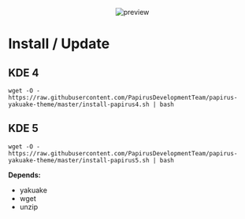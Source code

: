 <p align="center">
  <img src="https://raw.githubusercontent.com/PapirusDevelopmentTeam/papirus-yakuake-theme/master/preview.png" alt="preview"/>
</p>

# Install / Update
## KDE 4
```
wget -O - https://raw.githubusercontent.com/PapirusDevelopmentTeam/papirus-yakuake-theme/master/install-papirus4.sh | bash
```
## KDE 5
```
wget -O - https://raw.githubusercontent.com/PapirusDevelopmentTeam/papirus-yakuake-theme/master/install-papirus5.sh | bash
```

**Depends:**
- yakuake
- wget
- unzip
